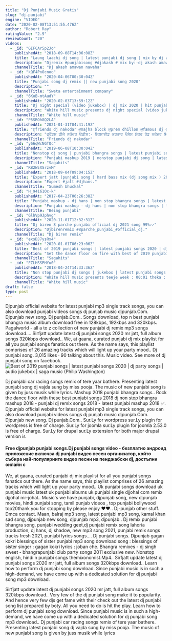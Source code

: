 ```yaml
---
title: "Dj Punjabi Music Gratis"
slug: "dj-punjabi"
engine: "VIDEO"
date: "2020-02-08T13:51:55.476Z"
author: "Robert Ray"
ratingValue: "2.9"
reviewCount: "20"
videos:
  - _id: "GIFCAr5p2Jo"
    publishedAt: "2018-09-08T14:06:08Z"
    title: "Laung laachi dj song | latest punjabi dj song | mix by dj akash"
    description: "Djremix #punjabisong #djakash # mix by:-dj akash amawan nawada full mp3 song download karne ke liye is link par jaye"
    channelTitle: "Dj akash amawan nawaha"
  - _id: "kQF4PnOcnoo"
    publishedAt: "2020-04-06T00:30:04Z"
    title: "Punjabi song dj remix || new punjabi song 2020"
    description: ""
    channelTitle: "Sweta entertainment company"
  - _id: "6KoB-mtAudY"
    publishedAt: "2020-02-03T13:59:12Z"
    title: "Dj night special (video jukebox) | dj mix 2020 | hit punjabi song | white hill music"
    description: "White hill music presents dj night special (video jukebox) teeje week (jordan sandhu) : 0.02 - 3:11 ik tera (maninder buttar) : 3:12 - 6:09 3 fire (sharry"
    channelTitle: "White hill music"
  - _id: "P5SROh8Q2LA"
    publishedAt: "2021-01-31T04:41:19Z"
    title: "@friends dj nakodar @majha block @prem dhillon @famous dj @friends dj nakodar"
    description: "ਫ੍ਰੈਂਡਸ ਡੀਜੇ ਨਕੋਦਰ ਓਫ਼ੀਸ:- ਬੈਕਸਾਈਡ ਕਰਤਾਰ ਪੈਲੇਸ ਸ਼ੰਕਰ ਰੋਡ ਨਕੋਦਰ 9814078091 9815978091."
    channelTitle: "Friends dj nakodar"
  - _id: "y66qWcNGTQc"
    publishedAt: "2019-06-08T10:30:04Z"
    title: "Nonstop dj song | punjabi bhangra songs | latest punjabi songs 2019 | punjabi dance songs | remix"
    description: "Punjabi mashup 2019 | nonstop punjabi dj song | latest punjabi song 2019 - bhangra hits subscribe saga hits to get the best collection of new punjabi songs"
    channelTitle: "Sagahits"
  - _id: "RB2WzXSrzvM"
    publishedAt: "2018-09-04T09:04:15Z"
    title: "Expert jatt (punjabi song ) hard bass mix (dj song mix ) 2018 by sumesh bhuckal"
    description: "Expert #jatt #djhans."
    channelTitle: "Sumesh bhuckal"
  - _id: "H_94161Oc-k"
    publishedAt: "2017-04-23T06:26:38Z"
    title: "Punjabi mashup - dj hans | non stop bhangra songs | latest punjabi songs | new bhangra mashup"
    description: "Punjabi mashup - dj hans | non stop bhangra songs | latest punjabi songs | new bhangra mashup | punjabi remix songs ⏩download here"
    channelTitle: "Being punjabi"
  - _id: "GlhVp9Jphvg"
    publishedAt: "2020-11-01T12:32:31Z"
    title: "Dj biren 8 parche punjabi official dj 2021 song 99%✓✓"
    description: "Djbirenremix #8parche_punjabi_#official_dj."
    channelTitle: "Dj biren remix"
  - _id: "exsDJ7ysRx4"
    publishedAt: "2020-01-01T06:23:06Z"
    title: "Best of 2019 punjabi songs | latest punjabi songs 2020 | dj party songs | audio jukebox | saga music"
    description: "Set the dance floor on fire with best of 2019 punjabi songs dj non stop punjabi songs 2019 by jordan sandhu, sidhu moose wala, bohemia, badshah,"
    channelTitle: "Sagahits"
  - _id: "EZLHSSPHYu0"
    publishedAt: "2018-04-24T14:33:36Z"
    title: "Non stop punjabi dj songs | jukebox | latest punjabi songs 2018 | white hill music"
    description: "White hill music presents teeje week : 00:01 theka : 03:11 thok thar di : 05:43 subscribe us on :- youtube : facebook : - white"
    channelTitle: "White hill music"
draft: false
type: post
---
```


Djpunjab official website for latest punjabi mp3 single track songs, you can also download punjabi videos songs dj punjab music djpunjab.Com. Djpunjab new song. Dj punjab.Com.. Songs download, top n best punjabi bhangra music album download free in 128kbps, 192kbps and 320kbps. Pagalworld - all a to z collection of new punjabi dj remix mp3 songs download.... Sirfjatt update latest dj punjabi songs 2020 mr jatt, full album songs 320kbps download.. We, at gaana, curated punjabi dj mix playlist for all you punjabi songs fanatics out there. As the name says, this playlist comprises of 26 amazing tracks which will light up your party mood.. Dj punjabi song. 3,015 likes · 90 talking about this. Music video. See more of dj punjabi song on facebook.
![Best of 2019 punjabi songs | latest punjabi songs 2020 | dj party songs | audio jukebox | saga music (Philip Washington)](https://i.ytimg.com/vi/exsDJ7ysRx4/hqdefault.jpg "Best of 2019 punjabi songs | latest punjabi songs 2020 | dj party songs | audio jukebox | saga music (Nancy McBride)")

Dj punjabi car racing songs remix of tere yaar bathere. Presenting latest punjabi song dj vajda sung by miss pooja. The music of new punjabi song is given by juss musik while lyrics. Mashup 2018 punjabi bhangra songs.. Rock the dance floor with these best punjabi songs 2018 dj non stop bhangra mashup 2018 - punjabi dj remix songs 2018 - latest punjabi mashup 2018 ✅. Djpunjab official website for latest punjabi mp3 single track songs, you can also download punjabi videos songs dj punjab music djpunjab.Com. Djpunjab new song. Dj punjab.Com.. Sur.Ly for wordpress sur.Ly plugin for wordpress is free of charge. Sur.Ly for joomla sur.Ly plugin for joomla 2.53.0 is free of charge. Sur.Ly for drupal sur.Ly extension for both major drupal version is
<!--inArticleAds-->

<!--galleryOne-->

#### Free djpunjab punjabi songs.Dj punjabi songs video - безплатно андроид приложение включва dj punjabi видео песен организатор, който събира най-популярните видео песни на пенджабски dj, достъпни онлайн с
<!--inArticleAds-->

<!--galleryTwo-->

We, at gaana, curated punjabi dj mix playlist for all you punjabi songs fanatics out there. As the name says, this playlist comprises of 26 amazing tracks which will light up your party mood.. Uk punjabi songs download uk punjabi music latest uk punjabi albums uk punjabi single djjohal com remix djjohal mr-johal.. Music&#39;s we have punjabi, djpunjab song, new djpunjab movies, hindi punjabi song, tamil punjab videos , top punjabi bollywood top20thank you for stopping by please enjoy ❤❤.. Dj-punjab other stuff. Dmca contact. Maan, balraj mp3 song, latest punjabi mp3 song, kamal khan sad song, djpunjab new song, djpunjab mp3, djpunjab.. Dj remix punjabi bhangra song, punjabi wedding geet,dj punjabi remix song lahoria production, dj hans, dj shadow, new mp3 song 2021, punjabi remix songs tracks fresh 2021, punjabi lyrics songs.... Dj punjabi songs. Djpunjab gagan kokri blessings of sister punjabi mp3 song download song : blessings of sister singer : gagan kokri lyrics : joban che. Bhangra remixes - dj singh sweet - bhangrapunjabi club party songs 2011 exclusive *new*. Nonstop english, hindi n punjabi songs themixonomist.Mp4.. Sirfjatt update latest dj punjabi songs 2020 mr jatt, full album songs 320kbps download.. Learn how to perform dj punjabi song download. Since punjabi music is in such a high-demand, we have come up with a dedicated solution for dj punjabi song mp3 download.
<!--galleryThree-->

Sirfjatt update latest dj punjabi songs 2020 mr jatt, full album songs 320kbps download.. Very few of the dj punjabi song make it to popularity. And hence very few djs get fame with their check out the latest dj punjabi song list prepared by boty. All you need to do is hit the play. Learn how to perform dj punjabi song download. Since punjabi music is in such a high-demand, we have come up with a dedicated solution for dj punjabi song mp3 download.. Dj punjabi car racing songs remix of tere yaar bathere. Presenting latest punjabi song dj vajda sung by miss pooja. The music of new punjabi song is given by juss musik while lyrics